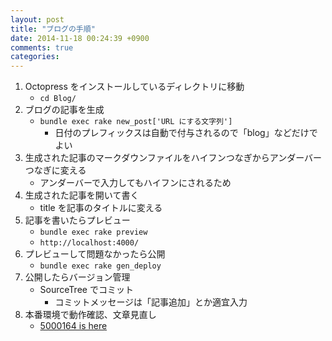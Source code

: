 ```yaml
---
layout: post
title: "ブログの手順"
date: 2014-11-18 00:24:39 +0900
comments: true
categories:
---
```


1. Octopress をインストールしているディレクトリに移動
    - `cd Blog/`
2. ブログの記事を生成
    - `bundle exec rake new_post['URL にする文字列']`
        - 日付のプレフィックスは自動で付与されるので「blog」などだけでよい
3. 生成された記事のマークダウンファイルをハイフンつなぎからアンダーバーつなぎに変える
    - アンダーバーで入力してもハイフンにされるため
4. 生成された記事を開いて書く
    - title を記事のタイトルに変える
5. 記事を書いたらプレビュー
    - `bundle exec rake preview`
    - `http://localhost:4000/`
6. プレビューして問題なかったら公開
    - `bundle exec rake gen_deploy`
7. 公開したらバージョン管理
    - SourceTree でコミット
        - コミットメッセージは「記事追加」とか適宜入力
8. 本番環境で動作確認、文章見直し
    - [5000164 is here](http://blog.5000164.jp/)
